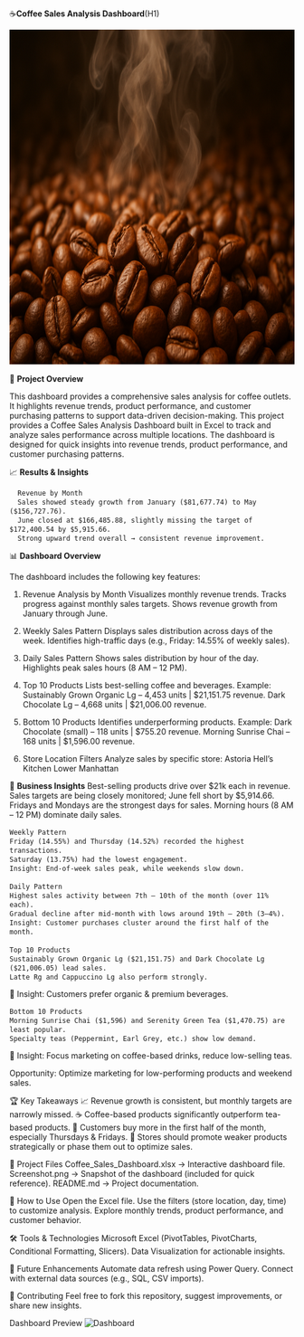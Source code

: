 ☕**Coffee Sales Analysis Dashboard**(H1)


<img width="1090" height="592" alt="Dashboard" src="https://github.com/adityatarwatkar26/Coffee-Sales-Analysis/blob/main/Coffee_Beans_image.png" />

🚀 **Project Overview**

   This dashboard provides a comprehensive sales analysis for coffee outlets.
   It highlights revenue trends, product performance, and customer purchasing patterns to support data-driven decision-making.
   This project provides a Coffee Sales Analysis Dashboard built in Excel to track and analyze sales performance across multiple locations. 
   The dashboard is designed for quick insights into revenue trends, product performance, and customer purchasing patterns.

   📈 **Results & Insights**
   
      Revenue by Month
      Sales showed steady growth from January ($81,677.74) to May ($156,727.76).
      June closed at $166,485.88, slightly missing the target of $172,400.54 by $5,915.66.
      Strong upward trend overall → consistent revenue improvement.

📊 **Dashboard Overview**

The dashboard includes the following key features:

1. Revenue Analysis by Month
   Visualizes monthly revenue trends.
   Tracks progress against monthly sales targets.
   Shows revenue growth from January through June.

2. Weekly Sales Pattern
   Displays sales distribution across days of the week.
   Identifies high-traffic days (e.g., Friday: 14.55% of weekly sales).

3. Daily Sales Pattern
   Shows sales distribution by hour of the day.
   Highlights peak sales hours (8 AM – 12 PM).

4. Top 10 Products
   Lists best-selling coffee and beverages.
   Example:
   Sustainably Grown Organic Lg – 4,453 units | $21,151.75 revenue.
   Dark Chocolate Lg – 4,668 units | $21,006.00 revenue.

5. Bottom 10 Products
   Identifies underperforming products.
   Example:
   Dark Chocolate (small) – 118 units | $755.20 revenue.
   Morning Sunrise Chai – 168 units | $1,596.00 revenue.

6. Store Location Filters
   Analyze sales by specific store:
   Astoria
   Hell’s Kitchen
   Lower Manhattan

🎯 **Business Insights**
    Best-selling products drive over $21k each in revenue.
    Sales targets are being closely monitored; June fell short by $5,914.66.
    Fridays and Mondays are the strongest days for sales.
    Morning hours (8 AM – 12 PM) dominate daily sales.

    Weekly Pattern
    Friday (14.55%) and Thursday (14.52%) recorded the highest transactions.
    Saturday (13.75%) had the lowest engagement.
    Insight: End-of-week sales peak, while weekends slow down.

    Daily Pattern
    Highest sales activity between 7th – 10th of the month (over 11% each).
    Gradual decline after mid-month with lows around 19th – 20th (3–4%).
    Insight: Customer purchases cluster around the first half of the month.

    Top 10 Products
    Sustainably Grown Organic Lg ($21,151.75) and Dark Chocolate Lg ($21,006.05) lead sales.
    Latte Rg and Cappuccino Lg also perform strongly.
   📌 Insight: Customers prefer organic & premium beverages.

    Bottom 10 Products
    Morning Sunrise Chai ($1,596) and Serenity Green Tea ($1,470.75) are least popular.
    Specialty teas (Peppermint, Earl Grey, etc.) show low demand.
   📌 Insight: Focus marketing on coffee-based drinks, reduce low-selling teas.

Opportunity: Optimize marketing for low-performing products and weekend sales.

  🏆 Key Takeaways
  📈 Revenue growth is consistent, but monthly targets are narrowly missed.
  ☕ Coffee-based products significantly outperform tea-based products.
  📅 Customers buy more in the first half of the month, especially Thursdays & Fridays.
  📌 Stores should promote weaker products strategically or phase them out to optimize sales.

📂 Project Files
    Coffee_Sales_Dashboard.xlsx → Interactive dashboard file.
    Screenshot.png → Snapshot of the dashboard (included for quick reference).
    README.md → Project documentation.

🚀 How to Use
    Open the Excel file.
    Use the filters (store location, day, time) to customize analysis.
    Explore monthly trends, product performance, and customer behavior.

🛠️ Tools & Technologies
    Microsoft Excel (PivotTables, PivotCharts, Conditional Formatting, Slicers).
    Data Visualization for actionable insights.

📌 Future Enhancements
    Automate data refresh using Power Query.
    Connect with external data sources (e.g., SQL, CSV imports).


🤝 Contributing
    Feel free to fork this repository, suggest improvements, or share new insights.

Dashboard Preview
<img width="1090" height="592" alt="Dashboard" src="https://github.com/user-attachments/assets/e28949f7-4133-406e-b44a-6fdeb7aa5917" />


